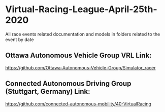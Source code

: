 # Virtual-Racing-League-April-25th-2020
All race events related documentation and models in folders related to the event by date

## Ottawa Autonomous Vehicle Group VRL Link:
https://github.com/Ottawa-Autonomous-Vehicle-Group/Simulator_racer

## Connected Autonomous Driving Group (Stuttgart, Germany) Link:
https://github.com/connected-autonomous-mobility/40-VirtualRacing
